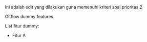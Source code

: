Ini adalah edit yang dilakukan guna memenuhi kriteri soal prioritas 2

Gitflow dummy features.

List fitur dummy:

- Fitur A
